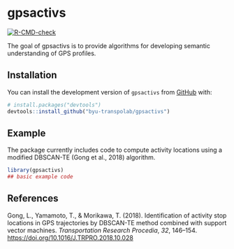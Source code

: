 
<!-- README.md is generated from README.Rmd. Please edit that file -->

# gpsactivs

<!-- badges: start -->

[![R-CMD-check](https://github.com/byu-transpolab/gpsactivs/workflows/R-CMD-check/badge.svg)](https://github.com/byu-transpolab/gpsactivs/actions)
<!-- badges: end -->

The goal of gpsactivs is to provide algorithms for developing semantic
understanding of GPS profiles.

## Installation

You can install the development version of `gpsactivs` from
[GitHub](https://github.com/) with:

``` r
# install.packages("devtools")
devtools::install_github("byu-transpolab/gpsactivs")
```

## Example

The package currently includes code to compute activity locations using
a modified DBSCAN-TE (Gong et al., 2018) algorithm.

``` r
library(gpsactivs)
## basic example code
```

## References

<div class="csl-entry">

Gong, L., Yamamoto, T., & Morikawa, T. (2018). Identification of
activity stop locations in GPS trajectories by DBSCAN-TE method combined
with support vector machines. <i>Transportation Research Procedia</i>,
<i>32</i>, 146–154. <https://doi.org/10.1016/J.TRPRO.2018.10.028>

</div>
